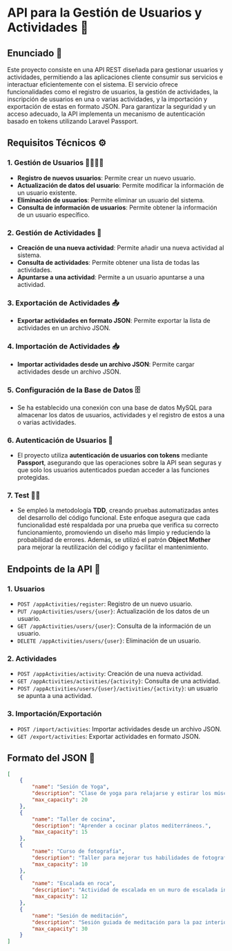 # API para la Gestión de Usuarios y Actividades 🎉

## Enunciado 📜
Este proyecto consiste en una API REST diseñada para gestionar usuarios y actividades, permitiendo a las aplicaciones cliente consumir sus servicios e interactuar eficientemente con el sistema. El servicio ofrece funcionalidades como el registro de usuarios, la gestión de actividades, la inscripción de usuarios en una o varias actividades, y la importación y exportación de estas en formato JSON. Para garantizar la seguridad y un acceso adecuado, la API implementa un mecanismo de autenticación basado en tokens utilizando Laravel Passport.


## Requisitos Técnicos ⚙️

### 1. Gestión de Usuarios 👨‍👩‍👦‍👦
- **Registro de nuevos usuarios**: Permite crear un nuevo usuario.
- **Actualización de datos del usuario**: Permite modificar la información de un usuario existente.
- **Eliminación de usuarios**: Permite eliminar un usuario del sistema.
- **Consulta de información de usuarios**: Permite obtener la información de un usuario específico.

### 2. Gestión de Actividades 📅
- **Creación de una nueva actividad**: Permite añadir una nueva actividad al sistema.
- **Consulta de actividades**: Permite obtener una lista de todas las actividades.
- **Apuntarse a una actividad**: Permite a un usuario apuntarse a una actividad.

### 3. Exportación de Actividades 📤
- **Exportar actividades en formato JSON**: Permite exportar la lista de actividades en un archivo JSON.

### 4. Importación de Actividades 📥
- **Importar actividades desde un archivo JSON**: Permite cargar actividades desde un archivo JSON.

### 5. Configuración de la Base de Datos 🗄️
- Se ha establecido una conexión con una base de datos MySQL para almacenar los datos de usuarios, actividades y el registro de estos a una o varias actividades.

### 6. Autenticación de Usuarios 🔑
- El proyecto utiliza **autenticación de usuarios con tokens** mediante **Passport**, asegurando que las operaciones sobre la API sean seguras y que solo los usuarios autenticados puedan acceder a las funciones protegidas.

### 7. Test 🧪🔬
- Se empleó la metodología **TDD**, creando pruebas automatizadas antes del desarrollo del código funcional. Este enfoque asegura que cada funcionalidad esté respaldada por una prueba que verifica su correcto funcionamiento, promoviendo un diseño más limpio y reduciendo la probabilidad de errores. Además, se utilizó el patrón **Object Mother** para mejorar la reutilización del código y facilitar el mantenimiento. 
## Endpoints de la API 🔗

### 1. Usuarios
- `POST /appActivities/register`: Registro de un nuevo usuario.
- `PUT /appActivities/users/{user}`: Actualización de los datos de un usuario.
- `GET /appActivities/users/{user}`: Consulta de la información de un usuario.
- `DELETE /appActivities/users/{user}`: Eliminación de un usuario.

### 2. Actividades
- `POST /appActivities/activity`: Creación de una nueva actividad.
- `GET /appActivities/activities/{activity}`: Consulta de una actividad.
- `POST /appActivities/users/{user}/activities/{activity}`: un usuario se apunta a una actividad.

### 3. Importación/Exportación
- `POST /import/activities`: Importar actividades desde un archivo JSON.
- `GET /export/activities`: Exportar actividades en formato JSON.

## Formato del JSON 📄

```json
[
    {
        "name": "Sesión de Yoga",
        "description": "Clase de yoga para relajarse y estirar los músculos.",
        "max_capacity": 20
    },
    {
        "name": "Taller de cocina",
        "description": "Aprender a cocinar platos mediterráneos.",
        "max_capacity": 15
    },
    {
        "name": "Curso de fotografía",
        "description": "Taller para mejorar tus habilidades de fotografía.",
        "max_capacity": 10
    },
    {
        "name": "Escalada en roca",
        "description": "Actividad de escalada en un muro de escalada interior.",
        "max_capacity": 12
    },
    {
        "name": "Sesión de meditación",
        "description": "Sesión guiada de meditación para la paz interior.",
        "max_capacity": 30
    }
]
